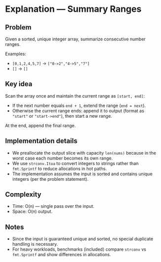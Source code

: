 # Explanation — Summary Ranges


## Problem
Given a sorted, unique integer array, summarize consecutive number ranges.

Examples:
- `[0,1,2,4,5,7]` -> `["0->2","4->5","7"]`
- `[]` -> `[]`

## Key idea

Scan the array once and maintain the current range as `[start, end]`:
- If the next number equals `end + 1`, extend the range (`end = next`).
- Otherwise the current range ends: append it to output (format as `"start"` or `"start->end"`), then start a new range.

At the end, append the final range.

## Implementation details
- We preallocate the output slice with capacity `len(nums)` because in the worst case each number becomes its own range.
- We use `strconv.Itoa` to convert integers to strings rather than `fmt.Sprintf` to reduce allocations in hot paths.
 - The implementation assumes the input is sorted and contains unique integers (per the problem statement).

## Complexity
- Time: O(n) — single pass over the input.
- Space: O(n) output.

## Notes
 - Since the input is guaranteed unique and sorted, no special duplicate handling is necessary.
- For heavy workloads, benchmarks (included) compare `strconv` vs `fmt.Sprintf` and show differences in allocations.

